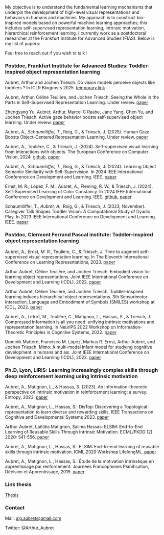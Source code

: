 My objective is to understand the fundamental learning mechanisms that underpin the development of high-level visual representations and behaviors in humans and machines. My approach is to construct bio-inspired models based on powerful machine learning approaches; this includes self-supervised representation learning, intrinsic motivation, hierarchical reinforcement learning. I currently work as a postdoctoral researcher at the Frankfurt Institute for Advanced Studies (FIAS). Below is my list of papers:

Feel free to reach out if you wish to talk !

### Postdoc, Frankfurt Institute for Advanced Studies: Toddler-inspired object representation learning

Aubret, Arthur and Jochen Triesch. Do vision models perceive objects like toddlers ? In ICLR Blogposts 2025. [temporary link](https://aubret.github.io/2025/blog/toddlers-vs-vismodels/)

Aubret, Arthur, Céline Teulière, and Jochen Triesch. Seeing the Whole in the Parts in Self-Supervised Representation Learning. Under review. [paper](https://arxiv.org/pdf/2501.02860)

Zhengyang Yu, Aubret, Arthur, Marcel C Raabe, Jane Yang, Chen Yu, and Jochen Triesch. Active gaze behavior boosts self-supervised object learning. Under review. [paper](https://arxiv.org/pdf/2411.01969)

Aubret, A.*, Schaumlöffel, T.*, Roig, G., & Triesch, J. (2025). Human Gaze Boosts Object-Centered Representation Learning. Under review. [paper](https://arxiv.org/pdf/2501.02966)

Aubret, A., Teulière, C., & Triesch, J. (2024). Self-supervised visual learning from interactions with objects. The European Conference on Computer Vision, 2024. [github](https://github.com/trieschlab/AASSL), [paper](https://www.ecva.net/papers/eccv_2024/papers_ECCV/papers/09526.pdf)

Aubret, A.*, Schaumlöffel, T.*, Roig, G., & Triesch, J. (2024). Learning Object Semantic Similarity with Self-Supervision. In 2024 IEEE International Conference on Development and Learning. IEEE. [paper](https://arxiv.org/pdf/2405.05143)
<!-- [github to be coming] #(https://github.com/neuroai-arena/ObjectSemanticSimilarity) -->

Ernst, M. R., López, F. M., Aubret, A., Fleming, R. W., & Triesch, J. (2024). Self-Supervised Learning of Color Constancy. In 2024 IEEE International Conference on Development and Learning. IEEE. [github](https://github.com/trieschlab/ColorConstancyLearning), [paper](https://arxiv.org/pdf/2404.08127)

Schaumlöffel, T.*, Aubret, A.*, Roig, G., & Triesch, J. (2023, November). Caregiver Talk Shapes Toddler Vision: A Computational Study of Dyadic Play. In 2023 IEEE International Conference on Development and Learning. IEEE. [paper](https://arxiv.org/pdf/2312.04118)
<!-- [github to be coming]#(https://github.com/neuroai-arena/ToddlerVisionLearning) -->

### Postdoc, Clermont Ferrand Pascal institute: Toddler-inspired object representation learning

Aubret, A.*, Ernst, M. R.*, Teulière, C., & Triesch, J. Time to augment self-supervised visual representation learning. In The Eleventh International Conference on Learning Representations, 2023. [paper](https://openreview.net/forum?id=o8xdgmwCP8l)

Arthur Aubret, Céline Teulière, and Jochen Triesch. Embodied vision for learning object representations. Joint IEEE International Conference on Development and Learning (ICDL), 2022. [paper](https://hal.science/hal-03838291v1/file/ICDL_2022.pdf)

Arthur Aubret, Céline Teulière, and Jochen Triesch. Toddler-inspired learning induces hierarchical object representations. 3th Sensorimotor Interaction, Language and Embodiment of Symbols (SMILES) workshop at ICDL, 2022. [paper](https://hal.science/hal-03838312/file/Smiles_workshop.pdf)

Aubret, A., Lefort, M., Teulière, C., Matignon, L., Hassas, S., & Triesch, J. Compressed information is all you need: unifying intrinsic motivations and representation learning. In NeurIPS 2022 Workshop on Information-Theoretic Principles in Cognitive Systems, 2022. [paper](https://openreview.net/pdf?id=d3orKrYcLqE)

Dominik Mattern, Francisco M. López, Markus R. Ernst, Arthur Aubret, and Jochen Triesch. Mimo: A multi-modal infant model for studying cognitive development in humans and ais. Joint IEEE International Conference on Development and Learning (ICDL), 2022. [paper](https://arxiv.org/pdf/2312.04318)

### Ph.D, Lyon, LIRIS: Learning increasingly complex skills through deep reinforcement learning using intrinsic motivation

Aubret, A., Matignon, L., & Hassas, S. (2023). An information-theoretic perspective on intrinsic motivation in reinforcement learning: a survey. Entropy, 2023. [paper](https://www.mdpi.com/1099-4300/25/2/327/pdf)

Aubret, A., Matignon, L., Hassas, S.: DisTop: Discovering a Topological representation to learn diverse and rewarding skills. IEEE Transactions on Cognitive and Developmental Systems 2023. [paper](https://hal.science/hal-03352684v1/file/DisTop.pdf)

Arthur Aubret, Laëtitia Matignon, Salima Hassas: ELSIM: End-to-End Learning of Reusable Skills Through Intrinsic Motivation. ECML/PKDD (2) 2020: 541-556. [paper](https://arxiv.org/pdf/2006.12903)

Aubret, A., Matignon, L., Hassas, S.: ELSIM: End-to-end learning of reusable skills through intrinsic motivation. ICML 2020 Workshop LifelongML. [paper](https://arxiv.org/pdf/2006.12903)

Aubret, A., Matignon, L., Hassas, S.: Étude de la motivation intrinsèque en apprentissage par renforcement. Journées Francophones Planification, Décision et Apprentissage, 2019. [paper](https://www.mdpi.com/1099-4300/25/2/327/pdf)

### Link thesis

[Thesis](./these.pdf)



### Contact
Mail: ajp.aubret@gmail.com

Twitter: @Arthur_Aubret
